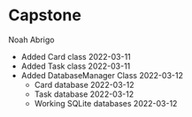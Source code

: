 # Capstone

Noah Abrigo

- Added Card class 2022-03-11
- Added Task class 2022-03-11
- Added DatabaseManager Class 2022-03-12
    - Card database 2022-03-12
    - Task database 2022-03-12
    - Working SQLite databases 2022-03-12


